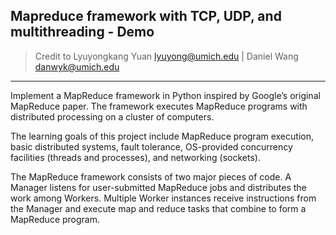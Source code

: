 ## Mapreduce framework with TCP, UDP, and multithreading - Demo
> Credit to Lyuyongkang Yuan <lyuyong@umich.edu> | Daniel Wang <danwyk@umich.edu>   

---

Implement a MapReduce framework in Python inspired by Google’s original MapReduce paper.
The framework executes MapReduce programs with distributed processing on a cluster of computers.

The learning goals of this project include MapReduce program execution, basic distributed systems,
fault tolerance, OS-provided concurrency facilities (threads and processes), and networking (sockets).

The MapReduce framework consists of two major pieces of code.
A Manager listens for user-submitted MapReduce jobs and distributes the work among Workers.
Multiple Worker instances receive instructions from the Manager and execute map and reduce tasks that combine to form a MapReduce program.

